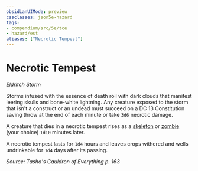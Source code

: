 ```yaml
---
obsidianUIMode: preview
cssclasses: json5e-hazard
tags:
- compendium/src/5e/tce
- hazard/est
aliases: ["Necrotic Tempest"]
---
```

# Necrotic Tempest
*Eldritch Storm*  

Storms infused with the essence of death roil with dark clouds that manifest leering skulls and bone-white lightning. Any creature exposed to the storm that isn't a construct or an undead must succeed on a DC 13 Constitution saving throw at the end of each minute or take `3d6` necrotic damage.

A creature that dies in a necrotic tempest rises as a [skeleton](/Systems/5e/bestiary/undead/skeleton.md) or [zombie](/Systems/5e/bestiary/undead/zombie.md) (your choice) `1d10` minutes later.

 A necrotic tempest lasts for `1d4` hours and leaves crops withered and wells undrinkable for `1d4` days after its passing.

*Source: Tasha's Cauldron of Everything p. 163*